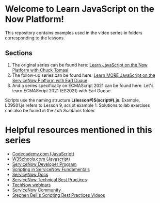 # Welcome to Learn JavaScript on the Now Platform!

This repository contains examples used in the video series in folders corresponding to the lessons. 

## Sections

1. The original series can be found here: [Learn JavaScript on the Now Platform with Chuck Tomasi](https://www.youtube.com/watch?v=62Nabpb94Jw&list=PL3rNcyAiDYK2_87aRvXEmAyD8M9DARVGK&index=1)
2. The follow-up series can be found here: [Learn MORE JavaScript on the ServiceNow Platform with Earl Duque](https://www.youtube.com/watch?v=OBRQtWk_nvg&list=PL3rNcyAiDYK2_87aRvXEmAyD8M9DARVGK&index=55)
3. And a series specifically on ECMAScript 2021 can be found here: Let's learn ECMAScript 2021 (ES2021) with Earl Duque

Scripts use the naming structure **L(lesson#)S(script#).js**. 
Example, L09S01.js refers to Lesson 9, script example 1. 
Solutions to lab exercises can also be found in the *Lab Solutions* folder.

# Helpful resources mentioned in this series

* [Codecademy.com (JavaScript)](https://www.codecademy.com/catalog/language/javascript)
* [W3Schools.com (Javascript)](https://www.w3schools.com/js/default.asp)
* [ServiceNow Developer Program](https://developer.servicenow.com)
* [Scripting in ServiceNow Fundamentals](https://www.servicenow.com/services/training-and-certification/scripting-in-servicenow-training.html)
* [ServiceNow Docs](https://docs.servicenow.com)
* [ServiceNow Technical Best Practices](https://developer.servicenow.com/dev.do#!/guides/quebec/now-platform/tpb-guide/scripting_technical_best_practices)
* [TechNow webinars](https://devlink.sn/technow)
* [ServiceNow Community](https://community.servicenow.com)
* [Stephen Bell's Scripting Best Practices Videos](https://www.youtube.com/user/ServiceNowCommunity/search?query=scripting+best+practices)
